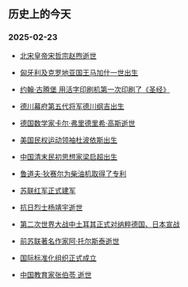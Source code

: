 ## 历史上的今天 
### 2025-02-23

+ [北宋皇帝宋哲宗赵煦逝世](https://baike.baidu.com/item/%25E8%25B5%25B5%25E7%2585%25A6/5774)

+ [匈牙利及克罗地亚国王马加什一世出生](https://baike.baidu.com/item/%25E9%25A9%25AC%25E5%258A%25A0%25E4%25BB%2580%25E4%25B8%2580%25E4%25B8%2596)

+ [约翰·古腾堡
用活字印刷机第一次印刷了《圣经》](https://baike.baidu.com/item/%25E7%25BA%25A6%25E7%25BF%25B0%25C2%25B7%25E5%258F%25A4%25E8%2585%25BE%25E5%25A0%25A1)

+ [德川幕府第五代将军德川纲吉出生](https://baike.baidu.com/item/%25E5%25BE%25B7%25E5%25B7%259D%25E7%25BA%25B2%25E5%2590%2589)

+ [德国数学家卡尔·弗里德里希·高斯逝世](https://baike.baidu.com/item/%25E5%258D%25A1%25E5%25B0%2594%25C2%25B7%25E5%25BC%2597%25E9%2587%258C%25E5%25BE%25B7%25E9%2587%258C%25E5%25B8%258C%25C2%25B7%25E9%25AB%2598%25E6%2596%25AF)

+ [美国民权运动领袖杜波依斯出生](https://baike.baidu.com/item/%25E6%259D%259C%25E6%25B3%25A2%25E4%25BE%259D%25E6%2596%25AF)

+ [中国清末民初思想家梁启超出生](https://baike.baidu.com/item/%25E6%25A2%2581%25E5%2590%25AF%25E8%25B6%2585)

+ [鲁道夫·狄赛尔为柴油机取得了专利](https://baike.baidu.com/item/%25E9%25B2%2581%25E9%2581%2593%25E5%25A4%25AB%25C2%25B7%25E7%258B%2584%25E8%25B5%259B%25E5%25B0%2594)

+ [苏联红军正式建军](https://baike.baidu.com/item/%25E8%258B%258F%25E8%2581%2594%25E7%25BA%25A2%25E5%2586%259B)

+ [抗日烈士杨靖宇逝世](https://baike.baidu.com/item/%25E6%259D%25A8%25E9%259D%2596%25E5%25AE%2587)

+ [第二次世界大战中土耳其正式对纳粹德国、日本宣战](https://baike.baidu.com/item/%25E5%259C%259F%25E8%2580%25B3%25E5%2585%25B6)

+ [前苏联著名作家阿·托尔斯泰逝世](https://baike.baidu.com/item/%25E9%2598%25BF%25C2%25B7%25E6%2589%2598%25E5%25B0%2594%25E6%2596%25AF%25E6%25B3%25B0/64598)

+ [国际标准化组织正式成立](https://baike.baidu.com/item/%25E5%259B%25BD%25E9%2599%2585%25E6%25A0%2587%25E5%2587%2586%25E5%258C%2596%25E7%25BB%2584%25E7%25BB%2587)

+ [中国教育家张伯苓
逝世](https://baike.baidu.com/item/%25E5%25BC%25A0%25E4%25BC%25AF%25E8%258B%2593/80090)


